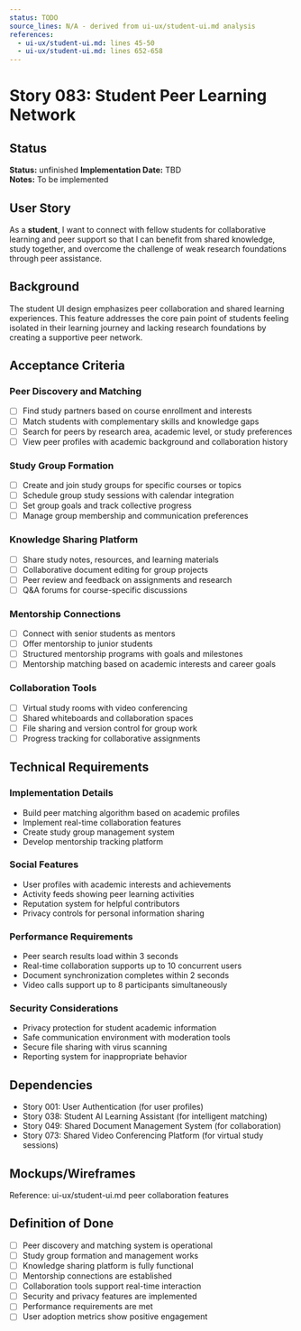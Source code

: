```yaml
---
status: TODO
source_lines: N/A - derived from ui-ux/student-ui.md analysis
references:
  - ui-ux/student-ui.md: lines 45-50
  - ui-ux/student-ui.md: lines 652-658
---
```

# Story 083: Student Peer Learning Network

## Status
**Status:** unfinished
**Implementation Date:** TBD  
**Notes:** To be implemented

## User Story
As a **student**, I want to connect with fellow students for collaborative learning and peer support so that I can benefit from shared knowledge, study together, and overcome the challenge of weak research foundations through peer assistance.

## Background
The student UI design emphasizes peer collaboration and shared learning experiences. This feature addresses the core pain point of students feeling isolated in their learning journey and lacking research foundations by creating a supportive peer network.

## Acceptance Criteria

### Peer Discovery and Matching
- [ ] Find study partners based on course enrollment and interests
- [ ] Match students with complementary skills and knowledge gaps
- [ ] Search for peers by research area, academic level, or study preferences
- [ ] View peer profiles with academic background and collaboration history

### Study Group Formation
- [ ] Create and join study groups for specific courses or topics
- [ ] Schedule group study sessions with calendar integration
- [ ] Set group goals and track collective progress
- [ ] Manage group membership and communication preferences

### Knowledge Sharing Platform
- [ ] Share study notes, resources, and learning materials
- [ ] Collaborative document editing for group projects
- [ ] Peer review and feedback on assignments and research
- [ ] Q&A forums for course-specific discussions

### Mentorship Connections
- [ ] Connect with senior students as mentors
- [ ] Offer mentorship to junior students
- [ ] Structured mentorship programs with goals and milestones
- [ ] Mentorship matching based on academic interests and career goals

### Collaboration Tools
- [ ] Virtual study rooms with video conferencing
- [ ] Shared whiteboards and collaboration spaces
- [ ] File sharing and version control for group work
- [ ] Progress tracking for collaborative assignments

## Technical Requirements

### Implementation Details
- Build peer matching algorithm based on academic profiles
- Implement real-time collaboration features
- Create study group management system
- Develop mentorship tracking platform

### Social Features
- User profiles with academic interests and achievements
- Activity feeds showing peer learning activities
- Reputation system for helpful contributors
- Privacy controls for personal information sharing

### Performance Requirements
- Peer search results load within 3 seconds
- Real-time collaboration supports up to 10 concurrent users
- Document synchronization completes within 2 seconds
- Video calls support up to 8 participants simultaneously

### Security Considerations
- Privacy protection for student academic information
- Safe communication environment with moderation tools
- Secure file sharing with virus scanning
- Reporting system for inappropriate behavior

## Dependencies
- Story 001: User Authentication (for user profiles)
- Story 038: Student AI Learning Assistant (for intelligent matching)
- Story 049: Shared Document Management System (for collaboration)
- Story 073: Shared Video Conferencing Platform (for virtual study sessions)

## Mockups/Wireframes
Reference: ui-ux/student-ui.md peer collaboration features

## Definition of Done
- [ ] Peer discovery and matching system is operational
- [ ] Study group formation and management works
- [ ] Knowledge sharing platform is fully functional
- [ ] Mentorship connections are established
- [ ] Collaboration tools support real-time interaction
- [ ] Security and privacy features are implemented
- [ ] Performance requirements are met
- [ ] User adoption metrics show positive engagement

